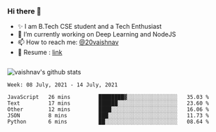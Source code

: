 ### Hi there 👋

<!--
**vaishnav-197/vaishnav-197** is a ✨ _special_ ✨ repository because its `README.md` (this file) appears on your GitHub profile.

Here are some ideas to get you started:
-->

- ✨ I am B.Tech CSE student and a Tech Enthusiast
- 🔭 I’m currently working on Deep Learning and NodeJS
- 📫 How to reach me: [@20vaishnav](https://twitter.com/20vaishnav)
- 🔭 Resume : [link](https://docs.google.com/document/d/1sVmdrZ_oAZ5dlCYpcAQodWISeJOea8gpJk0LbAx-6Y0/edit?usp=sharing)

<img src="https://github.com/vaishnav-197/vaishnav-197/blob/main/images/stat.svg" alt=""/>


![vaishnav's github stats](https://github-readme-stats.vercel.app/api?username=vaishnav-197&show_icons=true&theme=dark&count_private=true)



<!--START_SECTION:waka-->
```text
Week: 08 July, 2021 - 14 July, 2021

JavaScript   26 mins         ████████▓░░░░░░░░░░░░░░░░   35.03 % 
Text         17 mins         ██████░░░░░░░░░░░░░░░░░░░   23.60 % 
Other        12 mins         ████░░░░░░░░░░░░░░░░░░░░░   16.06 % 
JSON         8 mins          ███░░░░░░░░░░░░░░░░░░░░░░   11.73 % 
Python       6 mins          ██░░░░░░░░░░░░░░░░░░░░░░░   08.64 % 
```
<!--END_SECTION:waka-->
